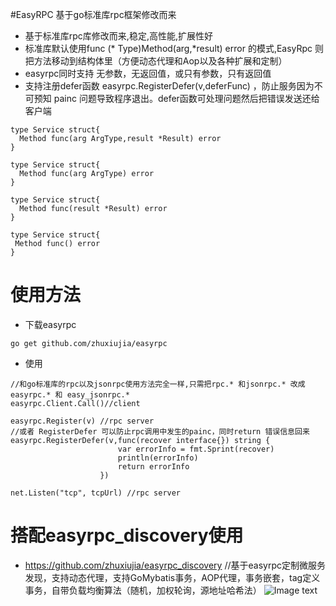 

#EasyRPC 基于go标准库rpc框架修改而来
* 基于标准库rpc库修改而来,稳定,高性能,扩展性好
* 标准库默认使用func (* Type)Method(arg,*result) error 的模式,EasyRpc 则把方法移动到结构体里（方便动态代理和Aop以及各种扩展和定制）
* easyrpc同时支持 无参数，无返回值，或只有参数，只有返回值
* 支持注册defer函数  easyrpc.RegisterDefer(v,deferFunc) ，防止服务因为不可预知 painc 问题导致程序退出。defer函数可处理问题然后把错误发送还给客户端
```
type Service struct{
  Method func(arg ArgType,result *Result) error
}
``` 
```
type Service struct{
  Method func(arg ArgType) error
}
``` 
```
type Service struct{
  Method func(result *Result) error
}
``` 
```
type Service struct{
 Method func() error
}
``` 
# 使用方法

* 下载easyrpc
```
go get github.com/zhuxiujia/easyrpc
```
* 使用
```
//和go标准库的rpc以及jsonrpc使用方法完全一样,只需把rpc.* 和jsonrpc.* 改成 easyrpc.* 和 easy_jsonrpc.*
easyrpc.Client.Call()//client

easyrpc.Register(v) //rpc server
//或者 RegisterDefer 可以防止rpc调用中发生的painc，同时return 错误信息回来
easyrpc.RegisterDefer(v,func(recover interface{}) string {
                   		var errorInfo = fmt.Sprint(recover)
                   		println(errorInfo)
                   		return errorInfo
                   	})

net.Listen("tcp", tcpUrl) //rpc server
```

# 搭配easyrpc_discovery使用
* https://github.com/zhuxiujia/easyrpc_discovery  //基于easyrpc定制微服务发现，支持动态代理，支持GoMybatis事务，AOP代理，事务嵌套，tag定义事务，自带负载均衡算法（随机，加权轮询，源地址哈希法）
![Image text](https://zhuxiujia.github.io/gomybatis.io/assets/easy_consul.png)

